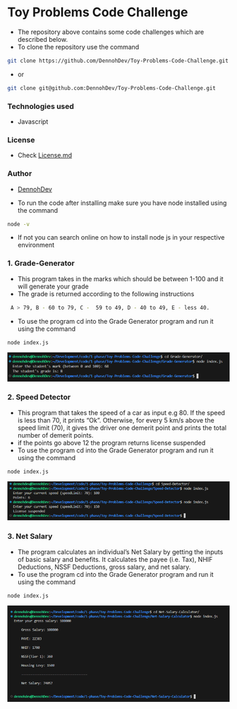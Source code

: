 # Toy Problems Code Challenge

- The repository above contains some code challenges which are described below.
- To clone the repository use the command 
```sh
git clone https://github.com/DennohDev/Toy-Problems-Code-Challenge.git
```
- or 
```sh
git clone git@github.com:DennohDev/Toy-Problems-Code-Challenge.git
```

### Technologies used
- Javascript

### License
- Check [License.md](./LICENSE.md)

### Author
- [DennohDev](https://github.com/DennohDev)


- To run the code after installing make sure you have node installed using the command
```sh
node -v
```
- If not you can search online on how to install node js in your respective environment
### 1. Grade-Generator
- This program takes in the marks which should be between 1-100 and it will generate your grade 
- The grade is returned according to the following instructions

```sh
 A > 79, B - 60 to 79, C -  59 to 49, D - 40 to 49, E - less 40.
```
- To use the program cd into the Grade Generator program and run it using the command
```sh
node index.js
```
![Grade Generator Image](<Screenshots/Screenshot 2023-09-24 222201.png>)

### 2. Speed Detector
- This program that takes the speed of a car as input e.g 80. If the speed is less than 70, it prints “Ok”. Otherwise, for every 5 km/s above the speed limit (70), it gives the driver one demerit point and prints the total number of demerit points.
- if the points go above 12 the program returns license suspended
- To use the program cd into the Grade Generator program and run it using the command
```sh
node index.js
```
![Speed Detector Image](<Screenshots/Screenshot 2023-09-24 223455.png>)

### 3. Net Salary
- The program calculates an individual’s Net Salary by getting the inputs of basic salary and benefits. It calculates the payee (i.e. Tax), NHIF Deductions, NSSF Deductions, gross salary, and net salary. 
- To use the program cd into the Grade Generator program and run it using the command
```sh
node index.js
```
![Net Salary Calculator image](<Screenshots/Screenshot 2023-09-26 102153.png>)